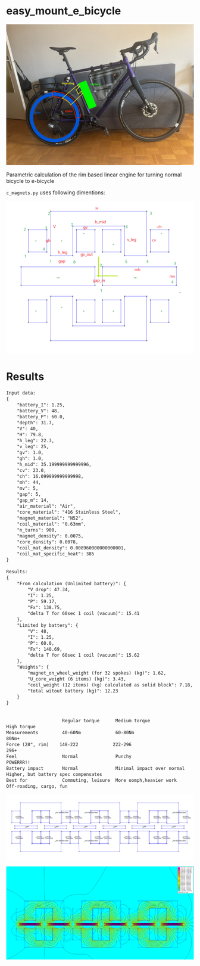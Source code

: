 easy_mount_e_bicycle
====================

![general idea](./idea.jpg)

Parametric calculation of the rim based linear engine for turning normal bicycle to e-bicycle

`c_magnets.py` uses following dimentions:

![parametric task](./dimentions_points.png)


Results
=======


```
Input data:
{
    "battery_I": 1.25,
    "battery_V": 48,
    "battery_P": 60.0,
    "depth": 31.7,
    "V": 40,
    "H": 79.8,
    "h_leg": 22.3,
    "v_leg": 25,
    "gv": 1.0,
    "gh": 1.0,
    "h_mid": 35.199999999999996,
    "cv": 23.0,
    "ch": 16.099999999999998,
    "mh": 44,
    "mv": 5,
    "gap": 5,
    "gap_m": 14,
    "air_material": "Air",
    "core_material": "416 Stainless Steel",
    "magnet_material": "N52",
    "coil_material": "0.63mm",
    "n_turns": 900,
    "magnet_density": 0.0075,
    "core_density": 0.0078,
    "coil_mat_density": 0.008960000000000001,
    "coil_mat_specific_heat": 385
}

Results:
{
    "From calculation (Unlimited battery)": {
        "V_drop": 47.34,
        "I": 1.25,
        "P": 59.17,
        "Fx": 138.75,
        "delta T for 60sec 1 coil (vacuum)": 15.41
    },
    "Limited by battery": {
        "V": 48,
        "I": 1.25,
        "P": 60.0,
        "Fx": 140.69,
        "delta T for 60sec 1 coil (vacuum)": 15.62
    },
    "Weights": {
        "magnet_on_wheel_weight (for 32 spokes) (kg)": 1.62,
        "U_core_weight (6 items) (kg)": 3.43,
        "coil_weight (12 items) (kg) calculated as solid block": 7.18,
        "total witout battery (kg)": 12.23
    }
}


                     Regular torque      Medium torque                   High torque
Measurements         40-60Nm             60-80Nm                         80Nm+
Force (28", rim)    148-222             222-296                         296+
Feel                 Normal              Punchy                          POWERRR!!
Battery impact       Normal              Minimal impact over normal      Higher, but battery spec compensates
Best for             Commuting, leisure  More oomph,heavier work         Off-roading, cargo, fun
```


![definition](./results/definition.png)

![fields](./results/field.png)